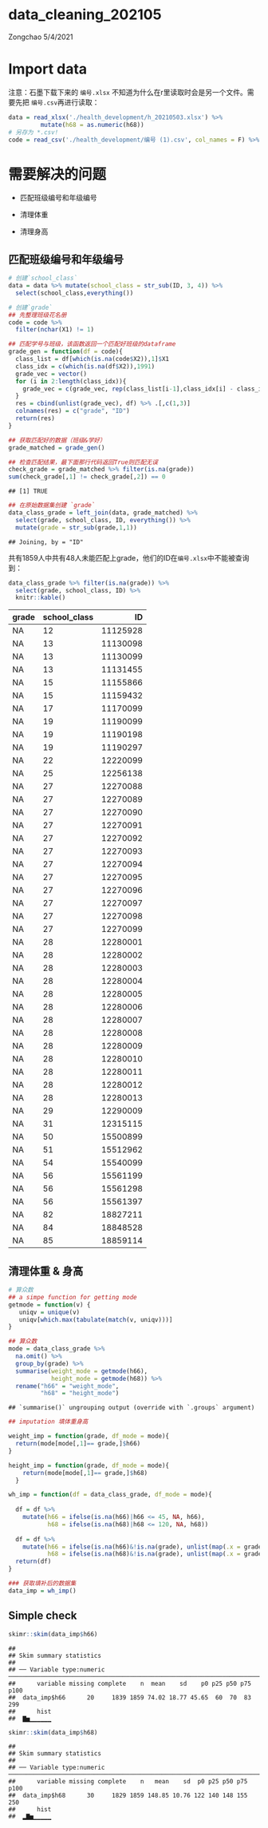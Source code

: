 data\_cleaning\_202105
================
Zongchao
5/4/2021

# Import data

注意：石墨下载下来的 `编号.xlsx` 不知道为什么在r里读取时会是另一个文件。需要先把 `编号.csv`再进行读取：

``` r
data = read_xlsx('./health_development/h_20210503.xlsx') %>%
         mutate(h68 = as.numeric(h68))
# 另存为 *.csv!
code = read_csv('./health_development/编号 (1).csv', col_names = F) %>% select(-X3)
```

# 需要解决的问题

  - 匹配班级编号和年级编号

  - 清理体重

  - 清理身高

## 匹配班级编号和年级编号

``` r
# 创建`school_class`
data = data %>% mutate(school_class = str_sub(ID, 3, 4)) %>% 
  select(school_class,everything())

# 创建`grade`
## 先整理班级花名册
code = code %>% 
  filter(nchar(X1) != 1)

## 匹配学号与班级，该函数返回一个匹配好班级的dataframe
grade_gen = function(df = code){
  class_list = df[which(is.na(code$X2)),1]$X1
  class_idx = c(which(is.na(df$X2)),1991)
  grade_vec = vector()
  for (i in 2:length(class_idx)){
    grade_vec = c(grade_vec, rep(class_list[i-1],class_idx[i] - class_idx[i-1]))
  }
  res = cbind(unlist(grade_vec), df) %>% .[,c(1,3)]
  colnames(res) = c("grade", "ID")
  return(res)
}

## 获取匹配好的数据（班级&学好）
grade_matched = grade_gen()

## 检查匹配结果，最下面那行代码返回True则匹配无误
check_grade = grade_matched %>% filter(is.na(grade))
sum(check_grade[,1] != check_grade[,2]) == 0
```

    ## [1] TRUE

``` r
## 在原始数据集创建 `grade`
data_class_grade = left_join(data, grade_matched) %>%
  select(grade, school_class, ID, everything()) %>%
  mutate(grade = str_sub(grade,1,1))
```

    ## Joining, by = "ID"

共有1859人中共有48人未能匹配上grade，他们的ID在`编号.xlsx`中不能被查询到：

``` r
data_class_grade %>% filter(is.na(grade)) %>%
  select(grade, school_class, ID) %>%
  knitr::kable()
```

| grade | school\_class |       ID |
| :---- | :------------ | -------: |
| NA    | 12            | 11125928 |
| NA    | 13            | 11130098 |
| NA    | 13            | 11130099 |
| NA    | 13            | 11131455 |
| NA    | 15            | 11155866 |
| NA    | 15            | 11159432 |
| NA    | 17            | 11170099 |
| NA    | 19            | 11190099 |
| NA    | 19            | 11190198 |
| NA    | 19            | 11190297 |
| NA    | 22            | 12220099 |
| NA    | 25            | 12256138 |
| NA    | 27            | 12270088 |
| NA    | 27            | 12270089 |
| NA    | 27            | 12270090 |
| NA    | 27            | 12270091 |
| NA    | 27            | 12270092 |
| NA    | 27            | 12270093 |
| NA    | 27            | 12270094 |
| NA    | 27            | 12270095 |
| NA    | 27            | 12270096 |
| NA    | 27            | 12270097 |
| NA    | 27            | 12270098 |
| NA    | 27            | 12270099 |
| NA    | 28            | 12280001 |
| NA    | 28            | 12280002 |
| NA    | 28            | 12280003 |
| NA    | 28            | 12280004 |
| NA    | 28            | 12280005 |
| NA    | 28            | 12280006 |
| NA    | 28            | 12280007 |
| NA    | 28            | 12280008 |
| NA    | 28            | 12280009 |
| NA    | 28            | 12280010 |
| NA    | 28            | 12280011 |
| NA    | 28            | 12280012 |
| NA    | 28            | 12280013 |
| NA    | 29            | 12290009 |
| NA    | 31            | 12315115 |
| NA    | 50            | 15500899 |
| NA    | 51            | 15512962 |
| NA    | 54            | 15540099 |
| NA    | 56            | 15561199 |
| NA    | 56            | 15561298 |
| NA    | 56            | 15561397 |
| NA    | 82            | 18827211 |
| NA    | 84            | 18848528 |
| NA    | 85            | 18859114 |

## 清理体重 & 身高

``` r
# 算众数
## a simpe function for getting mode
getmode = function(v) {
   uniqv = unique(v)
   uniqv[which.max(tabulate(match(v, uniqv)))]
}

## 算众数
mode = data_class_grade %>% 
  na.omit() %>%
  group_by(grade) %>%
  summarise(weight_mode = getmode(h66),
            height_mode = getmode(h68)) %>%
  rename("h66" = "weight_mode",
         "h68" = "height_mode")
```

    ## `summarise()` ungrouping output (override with `.groups` argument)

``` r
## imputation 填体重身高

weight_imp = function(grade, df_mode = mode){
  return(mode[mode[,1]== grade,]$h66)
}

height_imp = function(grade, df_mode = mode){
    return(mode[mode[,1]== grade,]$h68)
  }

wh_imp = function(df = data_class_grade, df_mode = mode){
  
  df = df %>%
    mutate(h66 = ifelse(is.na(h66)|h66 <= 45, NA, h66),
           h68 = ifelse(is.na(h68)|h68 <= 120, NA, h68))
  
  df = df %>%
    mutate(h66 = ifelse(is.na(h66)&!is.na(grade), unlist(map(.x = grade,  weight_imp)), h66),
           h68 = ifelse(is.na(h68)&!is.na(grade), unlist(map(.x = grade, height_imp)), h68))
  return(df)
}

### 获取填补后的数据集
data_imp = wh_imp()
```

## Simple check

``` r
skimr::skim(data_imp$h66)
```

    ## 
    ## Skim summary statistics
    ## 
    ## ── Variable type:numeric ───────────────────────────────────────────────────────────────────────────────
    ##      variable missing complete    n  mean    sd    p0 p25 p50 p75 p100
    ##  data_imp$h66      20     1839 1859 74.02 18.77 45.65  60  70  83  299
    ##      hist
    ##  ▇▅▁▁▁▁▁▁

``` r
skimr::skim(data_imp$h68)
```

    ## 
    ## Skim summary statistics
    ## 
    ## ── Variable type:numeric ───────────────────────────────────────────────────────────────────────────────
    ##      variable missing complete    n   mean    sd  p0 p25 p50 p75 p100
    ##  data_imp$h68      30     1829 1859 148.85 10.76 122 140 148 155  250
    ##      hist
    ##  ▂▇▅▁▁▁▁▁
